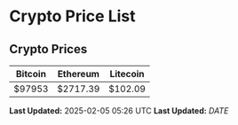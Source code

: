 # Crypto Price List

## Crypto Prices
| Bitcoin | Ethereum | Litecoin |
| ------- | -------- | -------- |
| $97953 | $2717.39 | $102.09 |
**Last Updated:** 2025-02-05 05:26 UTC
**Last Updated:** $DATE$
